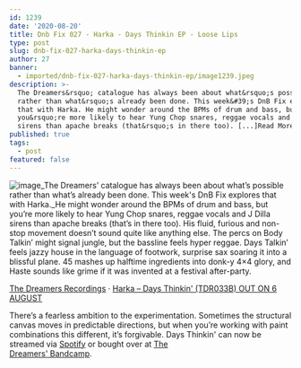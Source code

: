 ```yaml
---
id: 1239
date: '2020-08-20'
title: Dnb Fix 027 - Harka - Days Thinkin EP - Loose Lips
type: post
slug: dnb-fix-027-harka-days-thinkin-ep
author: 27
banner:
  - imported/dnb-fix-027-harka-days-thinkin-ep/image1239.jpeg
description: >-
  The Dreamers&rsquo; catalogue has always been about what&rsquo;s possible
  rather than what&rsquo;s already been done. This week&#39;s DnB Fix explores
  that with Harka. He might wonder around the BPMs of drum and bass, but
  you&rsquo;re more likely to hear Yung Chop snares, reggae vocals and J Dilla
  sirens than apache breaks (that&rsquo;s in there too). [...]Read More...
published: true
tags:
  - post
featured: false
---
```

![image](../imported/dnb-fix-027-harka-days-thinkin-ep/image1239.jpeg)_The Dreamers’ catalogue has always been about what’s possible rather than what’s already been done. This week's DnB Fix explores that with Harka._He might wonder around the BPMs of drum and bass, but you’re more likely to hear Yung Chop snares, reggae vocals and J Dilla sirens than apache breaks (that’s in there too). His fluid, furious and non-stop movement doesn’t sound quite like anything else. The percs on Body Talkin’ might signal jungle, but the bassline feels hyper reggae. Days Talkin’ feels jazzy house in the language of footwork, surprise sax soaring it into a blissful plane. 45 mashes up halftime ingredients into donk-y 4×4 glory, and Haste sounds like grime if it was invented at a festival after-party.

[The Dreamers Recordings](https://soundcloud.com/thedreamersrecordings "The Dreamers Recordings") · [Harka – Days Thinkin' (TDR033B) OUT ON 6 AUGUST](https://soundcloud.com/thedreamersrecordings/harka-days-thinkin-tdr033b-out-on-6-august "Harka - Days Thinkin' (TDR033B) OUT ON 6 AUGUST")

There’s a fearless ambition to the experimentation. Sometimes the structural canvas moves in predictable directions, but when you’re working with paint combinations this different, it’s forgivable. Days Thinkin' can now be streamed via [Spotify](https://open.spotify.com/album/5huPqgGxGiazv1ujajBlNU?si=yogyniOIRZO3wVcDAW-8Pw) or bought over at [The](https://thedreamersrecordings.bandcamp.com/album/days-thinkin-ep)  
[Dreamers' Bandcamp](https://thedreamersrecordings.bandcamp.com/album/days-thinkin-ep).